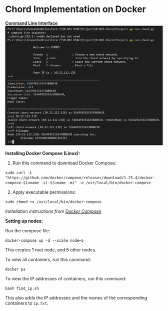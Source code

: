 # Chord Implementation on Docker

**Command Line Interface**
![](./CLI.PNG)

**Installing Docker Compose (Linux):**
1. Run this command to download Docker Compose:
```
sudo curl -L "https://github.com/docker/compose/releases/download/1.25.4/docker-compose-$(uname -s)-$(uname -m)" -o /usr/local/bin/docker-compose
```
2. Apply executable permissions:
```
sudo chmod +x /usr/local/bin/docker-compose
```
*Installation instructions from [Docker Compose](https://docs.docker.com/compose/install/)*

**Setting up nodes:**

Run the compose file:
```
docker-compose up -d --scale node=5
```
This creates 1 root node, and 5 other nodes.

To view all containers, run this command:
```
docker ps
```

To view the IP addresses of containers, run this command:
```
bash find_ip.sh
```
This also adds the IP addresses and the names of the corresponding containers to `ip.txt`.


